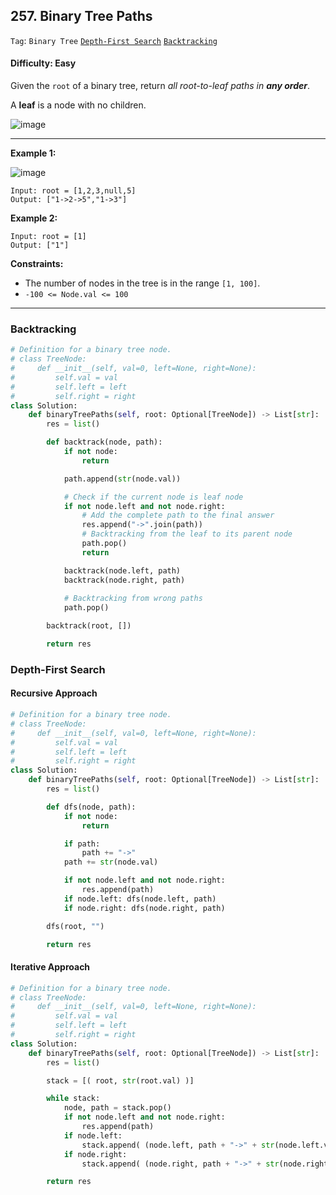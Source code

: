 ## 257. Binary Tree Paths

```Tag```: ```Binary Tree``` [```Depth-First Search```](https://github.com/quananhle/Python/tree/main/Software%20Engineering%20Practicing/Concepts/Queue%20%26%20Stack/Depth-First%20Search) [```Backtracking```](https://github.com/quananhle/Python/tree/main/Software%20Engineering%20Practicing/Concepts/Recursion/Recursion%20II/Backtracking)

#### Difficulty: Easy

Given the ```root``` of a binary tree, return _all root-to-leaf paths in __any order___.

A __leaf__ is a node with no children.

![image](https://user-images.githubusercontent.com/35042430/217871804-30f90637-6de1-4fb5-add1-18f7527b85a7.png)

---

__Example 1:__

![image](https://assets.leetcode.com/uploads/2021/03/12/paths-tree.jpg)
```
Input: root = [1,2,3,null,5]
Output: ["1->2->5","1->3"]
```

__Example 2:__
```
Input: root = [1]
Output: ["1"]
```

__Constraints:__

- The number of nodes in the tree is in the range ```[1, 100]```.
- ```-100 <= Node.val <= 100```

---

### Backtracking

```Python
# Definition for a binary tree node.
# class TreeNode:
#     def __init__(self, val=0, left=None, right=None):
#         self.val = val
#         self.left = left
#         self.right = right
class Solution:
    def binaryTreePaths(self, root: Optional[TreeNode]) -> List[str]:
        res = list()

        def backtrack(node, path):
            if not node:
                return

            path.append(str(node.val))

            # Check if the current node is leaf node
            if not node.left and not node.right:
                # Add the complete path to the final answer
                res.append("->".join(path))
                # Backtracking from the leaf to its parent node
                path.pop()
                return

            backtrack(node.left, path)
            backtrack(node.right, path)
            
            # Backtracking from wrong paths
            path.pop()

        backtrack(root, [])

        return res
```

### Depth-First Search

#### Recursive Approach

```Python
# Definition for a binary tree node.
# class TreeNode:
#     def __init__(self, val=0, left=None, right=None):
#         self.val = val
#         self.left = left
#         self.right = right
class Solution:
    def binaryTreePaths(self, root: Optional[TreeNode]) -> List[str]:
        res = list()

        def dfs(node, path):
            if not node:
                return

            if path:
                path += "->"
            path += str(node.val)

            if not node.left and not node.right:
                res.append(path)
            if node.left: dfs(node.left, path)
            if node.right: dfs(node.right, path)

        dfs(root, "")

        return res
```

#### Iterative Approach

```Python
# Definition for a binary tree node.
# class TreeNode:
#     def __init__(self, val=0, left=None, right=None):
#         self.val = val
#         self.left = left
#         self.right = right
class Solution:
    def binaryTreePaths(self, root: Optional[TreeNode]) -> List[str]:
        res = list()

        stack = [( root, str(root.val) )]

        while stack:
            node, path = stack.pop()
            if not node.left and not node.right:
                res.append(path)
            if node.left:
                stack.append( (node.left, path + "->" + str(node.left.val)) )
            if node.right:
                stack.append( (node.right, path + "->" + str(node.right.val)) )

        return res
```
